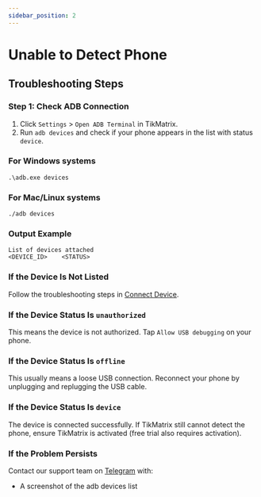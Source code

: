 ```yaml
---
sidebar_position: 2
---
```


# Unable to Detect Phone

## Troubleshooting Steps

### Step 1: Check ADB Connection

1. Click `Settings` > `Open ADB Terminal` in TikMatrix.
2. Run `adb devices` and check if your phone appears in the list with status `device`.

### For Windows systems

```shell
.\adb.exe devices
```

### For Mac/Linux systems

```shell
./adb devices
```

### Output Example

```shell
List of devices attached
<DEVICE_ID>    <STATUS>
```

### If the Device Is Not Listed

Follow the troubleshooting steps in [Connect Device](../tutorial-basics/1.connect-to-devices.md).

### If the Device Status Is `unauthorized`

This means the device is not authorized. Tap `Allow USB debugging` on your phone.

### If the Device Status Is `offline`

This usually means a loose USB connection. Reconnect your phone by unplugging and replugging the USB cable.

### If the Device Status Is `device`

The device is connected successfully. If TikMatrix still cannot detect the phone, ensure TikMatrix is activated (free trial also requires activation).

### If the Problem Persists

Contact our support team on [Telegram](https://t.me/tikmatrix_agent_bot) with:

- A screenshot of the adb devices list
